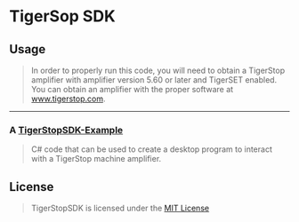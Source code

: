 # TigerSop SDK
## Usage
> In order to properly run this code, you will need to obtain a TigerStop amplifier with amplifier version 5.60 or later and TigerSET enabled. You can obtain an amplifier with the proper software at www.tigerstop.com.
-----------------------------
### A [TigerStopSDK-Example](https://github.com/TigerStop/TigerStopSDK-Example)
> C# code that can be used to create a desktop program to interact with a TigerStop machine amplifier.



## License
> TigerStopSDK is licensed under the [MIT License](LICENSE.md)
